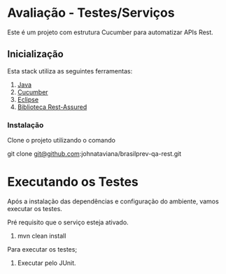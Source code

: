 # Avaliação - Testes/Serviços
Este é um projeto com estrutura Cucumber para automatizar APIs Rest.

## Inicialização
Esta stack utiliza as seguintes ferramentas:
1. [Java](https://www.oracle.com/br/java/technologies/javase/javase-jdk8-downloads.html)
2. [Cucumber](https://cucumber.io/)
3. [Eclipse](https://www.eclipse.org/)
4.  [Biblioteca Rest-Assured](https://git-scm.com/download/win)

### Instalação
Clone o projeto utilizando o comando

git clone git@github.com:johnataviana/brasilprev-qa-rest.git



# Executando os Testes
Após a instalação das dependências e configuração do ambiente, vamos executar os testes.

Pré requisito que o serviço esteja ativado.

1. mvn clean install

Para executar os testes;

1. Executar pelo JUnit.